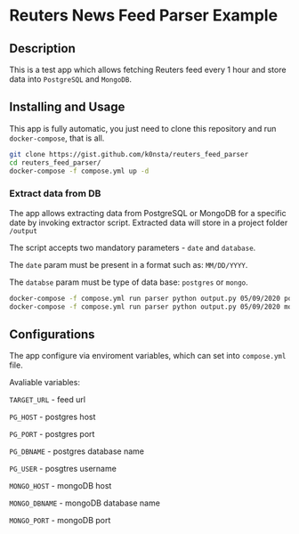 # Reuters News Feed Parser Example

## Description

This is a test app which allows fetching Reuters feed every 1 hour and store data into `PostgreSQL` and `MongoDB`.

## Installing and Usage

This app is fully automatic, you just need to clone this repository and run `docker-compose`, that is all.

```bash
git clone https://gist.github.com/k0nsta/reuters_feed_parser
cd reuters_feed_parser/
docker-compose -f compose.yml up -d
```

### Extract data from DB

The app allows extracting data from PostgreSQL or MongoDB for a specific date by invoking extractor script. Extracted data will store in a project folder `/output`

The script accepts two mandatory parameters - `date` and `database`.

The `date` param must be present in a format such as: `MM/DD/YYYY`.

The `databse` param must be type of data base: `postgres` or `mongo`.


```bash
docker-compose -f compose.yml run parser python output.py 05/09/2020 postgres
docker-compose -f compose.yml run parser python output.py 05/09/2020 mongo
```

## Configurations

The app configure via enviroment variables, which can set into `compose.yml` file.

Avaliable variables:

`TARGET_URL` - feed url

`PG_HOST` - postgres host

`PG_PORT` - postgres port

`PG_DBNAME` - postgres database name

`PG_USER` - posgtres username

`MONGO_HOST` - mongoDB host

`MONGO_DBNAME` - mongoDB database name

`MONGO_PORT` - mongoDB port
